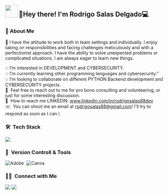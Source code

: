 <img alt="" src="" width='40' align="left"/><h2 align="left">👋Hey there! I'm Rodrigo Salas Delgado💻</h2>

<!-- ## 👋Hey there! I'm Rodrigo Salas Delgado -->

### 📂&nbsp;About Me

🔴 I have the attitude to work both in team settings and individually.
I enjoy taking on responsibilities and facing challenges meticulously and with a perfectionist approach. 
I have the ability to solve unexpected problems or complicated situations. 
I am always eager to learn new things.

💡&nbsp;I’m interested in DEVELOPMENT and CYBERSECURITY.\
💡&nbsp;I’m currently learning other programming languages and cybersecurity."\
💡&nbsp;I’m looking to collaborate on different PYTHON Backend development and CYBERSECURITY projects.\
💬 &nbsp;Feel free to reach out to me for pro bono consulting and volunteering, or just for some interesting discussion.\
🚀 &nbsp;How to reach me LINKEDIN: www.linkedin.com/in/rodrigosalas88dev \
✉️ &nbsp;You can shoot me an email at rodrigosalas88@gmail.com! I'll try to respond as soon as I can.\


### 🛠 &nbsp;Tech Stack
<img src="https://skillicons.dev/icons?i=py,html,fastapi,django,git,github,pycharm,vscode,bash,windows,linux,ps&perline=12" />

### 🧰 &nbsp;Version Controll & Tools 

![Adobe](https://img.shields.io/badge/adobe-%23FF0000.svg?style=for-the-badge&logo=adobe&logoColor=white)&nbsp;
![Canva](https://img.shields.io/badge/Canva-%2300C4CC.svg?style=for-the-badge&logo=Canva&logoColor=white)&nbsp;

### 🤝🏻 &nbsp;Connect with Me

<p align="">
<a href="https://www.linkedin.com/in/rodrigosalas88dev/"><img src="https://img.shields.io/badge/-Rodrigo Salas Delgado%20-0077B5?style=flat&logo=Linkedin&logoColor=white"/></a>
<a href="mailto:rodrigosalas88@gmail.com"><img src="https://img.shields.io/badge/-rodrigosalas88-D14836?style=flat&logo=Gmail&logoColor=white"/></a>
</p>



<!---
rodrigosalas88dev/rodrigosalas88dev is a ✨ special ✨ repository because its `README.md` (this file) appears on your GitHub profile.
You can click the Preview link to take a look at your changes.
--->
